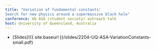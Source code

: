 ```yaml
---
title: "Variation of fundamental constants:
Search for new physics around a supermassive black hole"
conference: UQ ASA (student society) outreach talk
host: University of Queensland, Australia
---
```

 * [Slides]({{ site.baseurl }}/slides/2204-UQ-ASA-VariationConstants-small.pdf)
